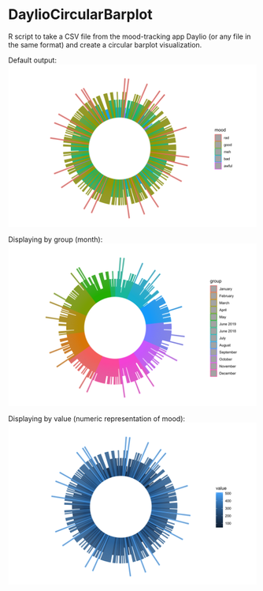 # DaylioCircularBarplot

R script to take a CSV file from the mood-tracking app Daylio (or any file in the same format)
and create a circular barplot visualization. 

Default output:
![positive_mood](https://raw.githubusercontent.com/lmccay4/DaylioCircularBarplot/master/depressionPositive_Mood.jpg)

Displaying by group (month):
![positive_group](https://github.com/lmccay4/DaylioCircularBarplot/blob/master/depressionPositive_Group.jpg?raw=true)

Displaying by value (numeric representation of mood):
![positive_value](https://github.com/lmccay4/DaylioCircularBarplot/blob/master/depressionPositive_Value.jpg?raw=true)
